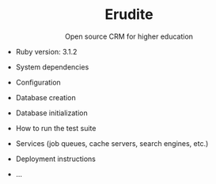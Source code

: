 <div align="center">
    <h1>Erudite</h1>
    <p>Open source CRM for higher education</p>
</div>

* Ruby version: 3.1.2

* System dependencies

* Configuration

* Database creation

* Database initialization

* How to run the test suite

* Services (job queues, cache servers, search engines, etc.)

* Deployment instructions

* ...
